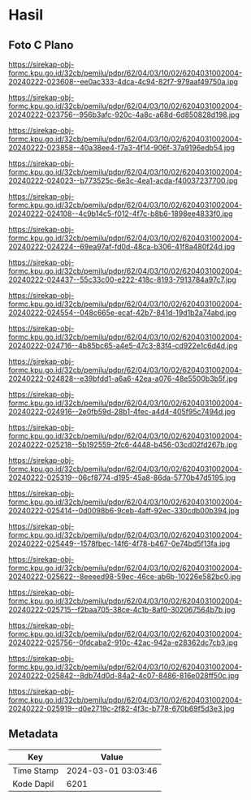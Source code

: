 # Hasil

## Foto C Plano

https://sirekap-obj-formc.kpu.go.id/32cb/pemilu/pdpr/62/04/03/10/02/6204031002004-20240222-023608--ee0ac333-4dca-4c94-82f7-979aaf49750a.jpg

https://sirekap-obj-formc.kpu.go.id/32cb/pemilu/pdpr/62/04/03/10/02/6204031002004-20240222-023756--956b3afc-920c-4a8c-a68d-6d850828d198.jpg

https://sirekap-obj-formc.kpu.go.id/32cb/pemilu/pdpr/62/04/03/10/02/6204031002004-20240222-023858--40a38ee4-f7a3-4f14-906f-37a9196edb54.jpg

https://sirekap-obj-formc.kpu.go.id/32cb/pemilu/pdpr/62/04/03/10/02/6204031002004-20240222-024023--b773525c-6e3c-4ea1-acda-f40037237700.jpg

https://sirekap-obj-formc.kpu.go.id/32cb/pemilu/pdpr/62/04/03/10/02/6204031002004-20240222-024108--4c9b14c5-f012-4f7c-b8b6-1898ee4833f0.jpg

https://sirekap-obj-formc.kpu.go.id/32cb/pemilu/pdpr/62/04/03/10/02/6204031002004-20240222-024224--69ea97af-fd0d-48ca-b306-41f8a480f24d.jpg

https://sirekap-obj-formc.kpu.go.id/32cb/pemilu/pdpr/62/04/03/10/02/6204031002004-20240222-024437--55c33c00-e222-418c-8193-7913784a97c7.jpg

https://sirekap-obj-formc.kpu.go.id/32cb/pemilu/pdpr/62/04/03/10/02/6204031002004-20240222-024554--048c665e-ecaf-42b7-841d-19d1b2a74abd.jpg

https://sirekap-obj-formc.kpu.go.id/32cb/pemilu/pdpr/62/04/03/10/02/6204031002004-20240222-024716--4b85bc65-a4e5-47c3-83f4-cd922e1c6d4d.jpg

https://sirekap-obj-formc.kpu.go.id/32cb/pemilu/pdpr/62/04/03/10/02/6204031002004-20240222-024828--e39bfdd1-a6a6-42ea-a076-48e5500b3b5f.jpg

https://sirekap-obj-formc.kpu.go.id/32cb/pemilu/pdpr/62/04/03/10/02/6204031002004-20240222-024916--2e0fb59d-28b1-4fec-a4d4-405f95c7494d.jpg

https://sirekap-obj-formc.kpu.go.id/32cb/pemilu/pdpr/62/04/03/10/02/6204031002004-20240222-025218--5b192559-2fc6-4448-b456-03cd02fd267b.jpg

https://sirekap-obj-formc.kpu.go.id/32cb/pemilu/pdpr/62/04/03/10/02/6204031002004-20240222-025319--06cf8774-d195-45a8-86da-5770b47d5195.jpg

https://sirekap-obj-formc.kpu.go.id/32cb/pemilu/pdpr/62/04/03/10/02/6204031002004-20240222-025414--0d0098b6-9ceb-4aff-92ec-330cdb00b394.jpg

https://sirekap-obj-formc.kpu.go.id/32cb/pemilu/pdpr/62/04/03/10/02/6204031002004-20240222-025449--1578fbec-14f6-4f78-b467-0e74bd5f13fa.jpg

https://sirekap-obj-formc.kpu.go.id/32cb/pemilu/pdpr/62/04/03/10/02/6204031002004-20240222-025622--8eeeed98-59ec-46ce-ab6b-10226e582bc0.jpg

https://sirekap-obj-formc.kpu.go.id/32cb/pemilu/pdpr/62/04/03/10/02/6204031002004-20240222-025715--f2baa705-38ce-4c1b-8af0-302067564b7b.jpg

https://sirekap-obj-formc.kpu.go.id/32cb/pemilu/pdpr/62/04/03/10/02/6204031002004-20240222-025756--0fdcaba2-910c-42ac-942a-e28362dc7cb3.jpg

https://sirekap-obj-formc.kpu.go.id/32cb/pemilu/pdpr/62/04/03/10/02/6204031002004-20240222-025842--8db74d0d-84a2-4c07-8486-816e028ff50c.jpg

https://sirekap-obj-formc.kpu.go.id/32cb/pemilu/pdpr/62/04/03/10/02/6204031002004-20240222-025919--d0e2719c-2f82-4f3c-b778-670b69f5d3e3.jpg


## Metadata

| Key        | Value               |
| ---------- | ------------------- |
| Time Stamp | 2024-03-01 03:03:46 |
| Kode Dapil | 6201                |



